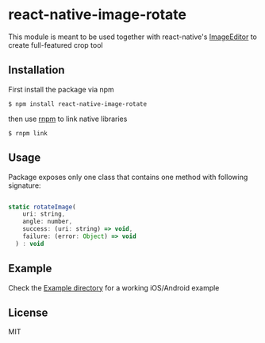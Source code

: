 # react-native-image-rotate

This module is meant to be used together with react-native's
[ImageEditor](https://github.com/facebook/react-native/blob/master/Libraries/Image/ImageEditor.js)
to create full-featured crop tool

## Installation

First install the package via npm

`$ npm install react-native-image-rotate`

then use [rnpm](https://github.com/rnpm/rnpm) to link native libraries

`$ rnpm link`

## Usage

Package exposes only one class that contains one method with following signature:

```javascript

static rotateImage(
    uri: string,
    angle: number,
    success: (uri: string) => void,
    failure: (error: Object) => void
  ) : void
```

## Example

Check the [Example directory](https://github.com/dgladkov/react-native-image-rotate/tree/master/Example)
for a working iOS/Android example

## License

MIT
